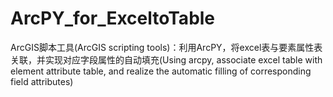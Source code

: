 # ArcPY_for_ExceltoTable
<p>ArcGIS脚本工具(ArcGIS scripting tools)：利用ArcPY，将excel表与要素属性表关联，并实现对应字段属性的自动填充(Using arcpy, associate excel table with element attribute table, and realize the automatic filling of corresponding field attributes)</p>
